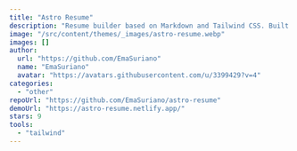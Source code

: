 ```yaml
---
title: "Astro Resume"
description: "Resume builder based on Markdown and Tailwind CSS. Built with Astro, and inspired by Standard Resume."
image: "/src/content/themes/_images/astro-resume.webp"
images: []
author:
  url: "https://github.com/EmaSuriano"
  name: "EmaSuriano"
  avatar: "https://avatars.githubusercontent.com/u/3399429?v=4"
categories:
  - "other"
repoUrl: "https://github.com/EmaSuriano/astro-resume"
demoUrl: "https://astro-resume.netlify.app/"
stars: 9
tools:
  - "tailwind"
---
```

